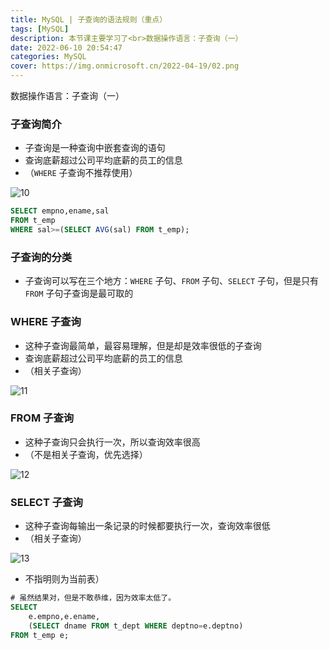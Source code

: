 ```yaml
---
title: MySQL | 子查询的语法规则（重点）
tags: [MySQL]
description: 本节课主要学习了<br>数据操作语言：子查询（一）
date: 2022-06-10 20:54:47
categories: MySQL
cover: https://img.onmicrosoft.cn/2022-04-19/02.png
---
```


数据操作语言：子查询（一）

### 子查询简介

- 子查询是一种查询中嵌套查询的语句
- 查询底薪超过公司平均底薪的员工的信息
- （`WHERE` 子查询不推荐使用）

![10](https://img.onmicrosoft.cn/2022-06-09/10.png)

```SQL
SELECT empno,ename,sal
FROM t_emp
WHERE sal>=(SELECT AVG(sal) FROM t_emp);
```

### 子查询的分类

- 子查询可以写在三个地方：`WHERE` 子句、`FROM` 子句、`SELECT` 子句，但是只有 `FROM` 子句子查询是最可取的

### WHERE 子查询

- 这种子查询最简单，最容易理解，但是却是效率很低的子查询
- 查询底薪超过公司平均底薪的员工的信息
- （相关子查询）

![11](https://img.onmicrosoft.cn/2022-06-09/11.png)

### FROM 子查询

- 这种子查询只会执行一次，所以查询效率很高
- （不是相关子查询，优先选择）

![12](https://img.onmicrosoft.cn/2022-06-09/12.png)

### SELECT 子查询

- 这种子查询每输出一条记录的时候都要执行一次，查询效率很低
- （相关子查询）

![13](https://img.onmicrosoft.cn/2022-06-09/13.png)

- 不指明则为当前表）

```SQL
# 虽然结果对，但是不敢恭维，因为效率太低了。
SELECT
	e.empno,e.ename,
	(SELECT dname FROM t_dept WHERE deptno=e.deptno)
FROM t_emp e;
```

